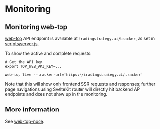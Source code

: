 # Monitoring

## Monitoring web-top

[web-top](https://top-framework.readthedocs.io/en/latest/web-top/index.html) API endpoint is available at `tradingstrategy.ai/tracker`,
as set in [scripts/server.js](../scripts/server.js).

To show the active and complete requests:

```shell
# Get the API key
export TOP_WEB_API_KEY=...

web-top live --tracker-url="https://tradingstrategy.ai/tracker"
```

Note that this will show only frontend SSR requests and responses;
further page navigations using SvelteKit router will directly
hit backend API endpoints and does not show up in the monitoring.

## More information

See [web-top-node](https://github.com/tradingstrategy-ai/web-top-node).
